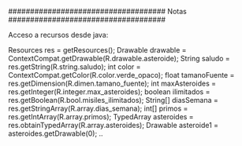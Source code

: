 #################################### Notas ####################################

Acceso a recursos desde java:

Resources res = getResources();
Drawable drawable = ContextCompat.getDrawable(R.drawable.asteroide); 
String saludo = res.getString(R.string.saludo);
int color = ContextCompat.getColor(R.color.verde_opaco);
float tamanoFuente = res.getDimension(R.dimen.tamano_fuente);
int maxAsteroides = res.getInteger(R.integer.max_asteroides);
boolean ilimitados = res.getBoolean(R.bool.misiles_ilimitados);
String[] diasSemana = res.getStringArray(R.array.dias_semana);
int[] primos = res.getIntArray(R.array.primos);
TypedArray asteroides = res.obtainTypedArray(R.array.asteroides); 
Drawable asteroide1 = asteroides.getDrawable(0); 
..

